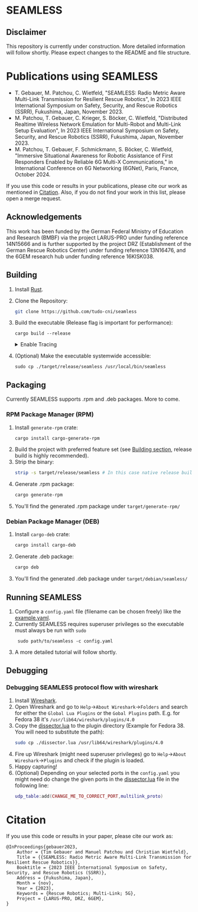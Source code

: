 # SEAMLESS

## Disclaimer
This repository is currently under construction. More detailed information will follow shortly. Please expect changes to the README and file structure.

# Publications using SEAMLESS
- T. Gebauer, M. Patchou, C. Wietfeld, "SEAMLESS: Radio Metric Aware Multi-Link Transmission for Resilient Rescue Robotics", In 2023 IEEE International Symposium on Safety, Security, and Rescue Robotics (SSRR), Fukushima, Japan, November 2023.
- M. Patchou, T. Gebauer, C. Krieger, S. Böcker, C. Wietfeld, "Distributed Realtime Wireless Network Emulation for Multi-Robot and Multi-Link Setup Evaluation", In 2023 IEEE International Symposium on Safety, Security, and Rescue Robotics (SSRR), Fukushima, Japan, November 2023.
- M. Patchou, T. Gebauer, F. Schmickmann, S. Böcker, C. Wietfeld, "Immersive Situational Awareness for Robotic Assistance of First Responders Enabled by Reliable 6G Multi-X Communications," in International Conference on 6G Networking (6GNet), Paris, France, October 2024. 

If you use this code or results in your publications, please cite our work as mentioned in [Citation](#citation). Also, if you do not find your work in this list, please open a merge request. 

## Acknowledgements
This work has been funded by the German Federal Ministry of Education and Research (BMBF) via the project LARUS-PRO under funding reference 14N15666 and is further supported by the project DRZ (Establishment of the German Rescue Robotics Center) under funding reference 13N16476, and the 6GEM research hub under funding reference 16KISK038.

## Building 
1. Install [Rust](https://www.rust-lang.org/tools/install).
2. Clone the Repository:
    ```sh
    git clone https://github.com/tudo-cni/seamless
    ```
3. Build the executable (Release flag is important for performance):
    ```
    cargo build --release
    ```
    <details>
    <summary>Enable Tracing</summary>
    
    You may want to enable the tracing feature at the cost of performance.
    To build with tracing:
    ```sh
    cargo build -F tracing --release
    ```
    </details>

4. (Optional) Make the executable systemwide accessible:
    ```
    sudo cp ./target/release/seamless /usr/local/bin/seamless
    ```
## Packaging

Currently SEAMLESS supports .rpm and .deb packages. More to come.

### RPM Package Manager (RPM)
1. Install `generate-rpm` crate:
    ```bash
    cargo install cargo-generate-rpm
    ```
2. Build the project with preferred feature set (see [Building section](#building), release build is highly recommended).
3. Strip the binary:
    ```bash
    strip -s target/release/seamless # In this case native release build, substitute path for different build configurations
    ```
4. Generate .rpm package:
    ```bash
    cargo generate-rpm
    ```
5. You'll find the generated .rpm package under `target/generate-rpm/`

### Debian Package Manager (DEB)
1. Install `cargo-deb` crate:
    ```bash
    cargo install cargo-deb
    ```
2. Generate .deb package:
    ```bash
    cargo deb
    ```
3. You'll find the generated .deb package under `target/debian/seamless/`

## Running SEAMLESS 

1. Configure a `config.yaml` file (filename can be chosen freely) like the [example.yaml](./example.yaml).
2. Currently SEAMLESS requires superuser privileges so the executable must always be run with `sudo`
   ```
    sudo path/to/seamless -c config.yaml
    ```
3. A more detailed tutorial will follow shortly.

## Debugging

### Debugging SEAMLESS protocol flow with wireshark 
1. Install [Wireshark](https://www.wireshark.org).
2. Open Wireshark and go to `Help`->`About Wireshark`->`Folders` and search for either the `Global Lua Plugins` or the `Gobal Plugins` path. E.g. for Fedora 38 it's  `/usr/lib64/wireshark/plugins/4.0`
3. Copy the [dissector.lua](./dissector.lua) to the plugin directory (Example for Fedora 38. You will need to substitute the path):
    ```sh 
    sudo cp ./dissector.lua /usr/lib64/wireshark/plugins/4.0
    ```
4. Fire up Wireshark (might need superuser privileges) go to `Help`->`About Wireshark`->`Plugins` and check if the plugin is loaded.
5. Happy capturing!
6. (Optional) Depending on your selected ports in the `config.yaml` you might need do change the given ports in the [dissector.lua](./dissector.lua) file in the following line:
    ```lua
    udp_table:add(CHANGE_ME_TO_CORRECT_PORT,multilink_proto)
    ```
# Citation
If you use this code or results in your paper, please cite our work as:
```
@InProceedings{gebauer2023,
	Author = {Tim Gebauer and Manuel Patchou and Christian Wietfeld},
	Title = {{SEAMLESS: Radio Metric Aware Multi-Link Transmission for Resilient Rescue Robotics}},
	Booktitle = {2023 IEEE International Symposium on Safety, Security, and Rescue Robotics (SSRR)},
	Address = {Fukushima, Japan},
	Month = {nov},
	Year = {2023},
	Keywords = {Rescue Robotics; Multi-Link; 5G},
	Project = {LARUS-PRO, DRZ, 6GEM},
}
```
